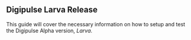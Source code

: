 Digipulse Larva Release
-----------------------
This guide will cover the necessary information on how to setup and test the Digipulse Alpha version, *Larva*.
